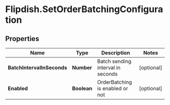 # Flipdish.SetOrderBatchingConfiguration

## Properties

Name | Type | Description | Notes
------------ | ------------- | ------------- | -------------
**BatchIntervalInSeconds** | **Number** | Batch sending interval in seconds | [optional] 
**Enabled** | **Boolean** | OrderBatching is enabled or not | [optional] 


